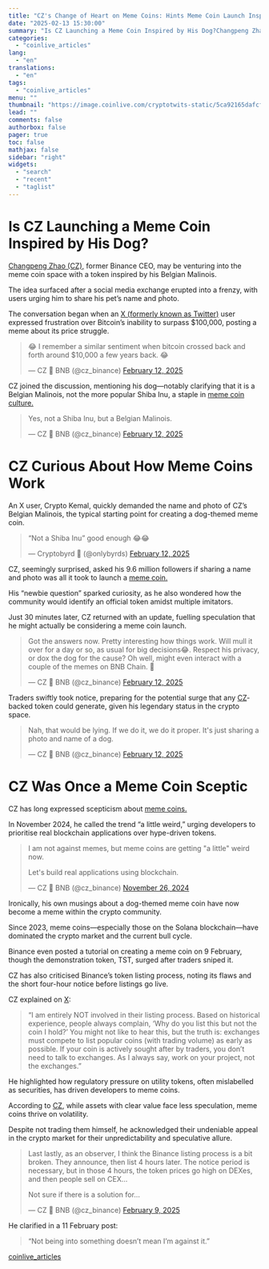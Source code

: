 ```yaml
---
title: "CZ's Change of Heart on Meme Coins: Hints Meme Coin Launch Inspired by His Dog But is He Serious or is it All Talk?"
date: "2025-02-13 15:30:00"
summary: "Is CZ Launching a Meme Coin Inspired by His Dog?Changpeng Zhao (CZ), former Binance CEO, may be venturing into the meme coin space with a token inspired by his Belgian Malinois. The idea surfaced after a social media exchange erupted into a frenzy, with users urging him to share his..."
categories:
  - "coinlive_articles"
lang:
  - "en"
translations:
  - "en"
tags:
  - "coinlive_articles"
menu: ""
thumbnail: "https://image.coinlive.com/cryptotwits-static/5ca92165dafcf57c9d924046a54fcbaf.jpeg"
lead: ""
comments: false
authorbox: false
pager: true
toc: false
mathjax: false
sidebar: "right"
widgets:
  - "search"
  - "recent"
  - "taglist"
---
```


Is CZ Launching a Meme Coin Inspired by His Dog?
================================================

[Changpeng Zhao (CZ),](https://www.coinlive.com/news/cz-returns-to-lead-ai-and-strategic-investments-reinvents-binance ) former Binance CEO, may be venturing into the meme coin space with a token inspired by his Belgian Malinois.

The idea surfaced after a social media exchange erupted into a frenzy, with users urging him to share his pet’s name and photo.

The conversation began when an [X (formerly known as Twitter)](https://www.coinlive.com/news/Tweetocalypse-or-X-citing-Changes-Elon-Musk-Rebrands-Twitter-to ) user expressed frustration over Bitcoin’s inability to surpass $100,000, posting a meme about its price struggle.

> 😂 I remember a similar sentiment when bitcoin crossed back and forth around $10,000 a few years back. 😂
> 
> — CZ 🔶 BNB (@cz\_binance) [February 12, 2025](https://twitter.com/cz_binance/status/1889730614825197631?ref_src=twsrc%5Etfw)

CZ joined the discussion, mentioning his dog—notably clarifying that it is a Belgian Malinois, not the more popular Shiba Inu, a staple in [meme coin culture.](https://www.coinlive.com/news/kanye-west-rejects-meme-coin-rumours-warns-against-fan-exploitation ) 

> Yes, not a Shiba Inu, but a Belgian Malinois.
> 
> — CZ 🔶 BNB (@cz\_binance) [February 12, 2025](https://twitter.com/cz_binance/status/1889736877801959729?ref_src=twsrc%5Etfw)

CZ Curious About How Meme Coins Work
====================================

An X user, Crypto Kemal, quickly demanded the name and photo of CZ’s Belgian Malinois, the typical starting point for creating a dog-themed meme coin.

> “Not a Shiba Inu” good enough 😂😂
> 
> — Cryptobyrd 🦅 (@onlybyrds) [February 12, 2025](https://twitter.com/onlybyrds/status/1889741403569189222?ref_src=twsrc%5Etfw)

CZ, seemingly surprised, asked his 9.6 million followers if sharing a name and photo was all it took to launch a [meme coin.](https://www.coinlive.com/news/central-african-republic-president-s-x-account-unveils-official-meme-coin ) 

His “newbie question” sparked curiosity, as he also wondered how the community would identify an official token amidst multiple imitators.

Just 30 minutes later, CZ returned with an update, fuelling speculation that he might actually be considering a meme coin launch.

> Got the answers now. Pretty interesting how things work. Will mull it over for a day or so, as usual for big decisions😂. Respect his privacy, or dox the dog for the cause? Oh well, might even interact with a couple of the memes on BNB Chain. 🤣
> 
> — CZ 🔶 BNB (@cz\_binance) [February 12, 2025](https://twitter.com/cz_binance/status/1889746299068555519?ref_src=twsrc%5Etfw)

Traders swiftly took notice, preparing for the potential surge that any [CZ](https://www.coinlive.com/news/travala-ava-momentum-wanes-despite-record-rally-and-cz-s-faithful )-backed token could generate, given his legendary status in the crypto space.

> Nah, that would be lying. If we do it, we do it proper. It's just sharing a photo and name of a dog.
> 
> — CZ 🔶 BNB (@cz\_binance) [February 12, 2025](https://twitter.com/cz_binance/status/1889746915551543589?ref_src=twsrc%5Etfw)

CZ Was Once a Meme Coin Sceptic
===============================

CZ has long expressed scepticism about [meme coins.](https://www.coinlive.com/news/elon-musk-addicted-to-changing-names-briefly-becomes-harry-b-lz ) 

In November 2024, he called the trend “a little weird,” urging developers to prioritise real blockchain applications over hype-driven tokens.

> I am not against memes, but meme coins are getting "a little" weird now.  
>   
> Let's build real applications using blockchain.
> 
> — CZ 🔶 BNB (@cz\_binance) [November 26, 2024](https://twitter.com/cz_binance/status/1861306581758976434?ref_src=twsrc%5Etfw)

Ironically, his own musings about a dog-themed meme coin have now become a meme within the crypto community.

Since 2023, meme coins—especially those on the Solana blockchain—have dominated the crypto market and the current bull cycle.

Binance even posted a tutorial on creating a meme coin on 9 February, though the demonstration token, TST, surged after traders sniped it.

CZ has also criticised Binance’s token listing process, noting its flaws and the short four-hour notice before listings go live.

CZ explained on [X](https://www.coinlive.com/news/Tweetocalypse-or-X-citing-Changes-Elon-Musk-Rebrands-Twitter-to ):

> “I am entirely NOT involved in their listing process. Based on historical experience, people always complain, ‘Why do you list this but not the coin I hold?’ You might not like to hear this, but the truth is: exchanges must compete to list popular coins (with trading volume) as early as possible. If your coin is actively sought after by traders, you don’t need to talk to exchanges. As I always say, work on your project, not the exchanges.”

He highlighted how regulatory pressure on utility tokens, often mislabelled as securities, has driven developers to meme coins.

According to [CZ](https://www.coinlive.com/news/cz-returns-to-lead-ai-and-strategic-investments-reinvents-binance ), while assets with clear value face less speculation, meme coins thrive on volatility.

Despite not trading them himself, he acknowledged their undeniable appeal in the crypto market for their unpredictability and speculative allure.

> Last lastly, as an observer, I think the Binance listing process is a bit broken. They announce, then list 4 hours later. The notice period is necessary, but in those 4 hours, the token prices go high on DEXes, and then people sell on CEX...  
>   
> Not sure if there is a solution for…
> 
> — CZ 🔶 BNB (@cz\_binance) [February 9, 2025](https://twitter.com/cz_binance/status/1888594165896032453?ref_src=twsrc%5Etfw)

He clarified in a 11 February post:

> “Not being into something doesn’t mean I’m against it.”

[coinlive_articles](https://www.coinlive.com/news/cz-s-change-of-heart-on-meme-coins-hints-meme-coin)
